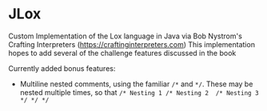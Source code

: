 # JLox
Custom Implementation of the Lox language in Java via Bob Nystrom's Crafting Interpreters (https://craftinginterpreters.com)
This implementation hopes to add several of the challenge features discussed in the book

Currently added bonus features:
  * Multiline nested comments, using the familiar `/*` and `*/`. These may be nested multiple times, so that
    `/* Nesting 1 /* Nesting 2  /* Nesting 3 */ */ */`
